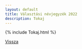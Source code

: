 ```yaml
---
layout: default
title: Választási névjegyzék 2022
description: Tokaj
---
```


{% include Tokaj.html %}

[Vissza](./)